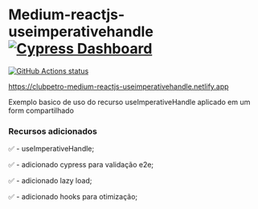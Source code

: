 # Medium-reactjs-useimperativehandle [![Cypress Dashboard](https://img.shields.io/badge/cypress-dashboard-brightgreen.svg)](https://dashboard.cypress.io/#/projects/zzv858/runs)

<a href="https://github.com/ClubPetro/medium-reactjs-useimperativehandle/actions?query=workflow%3AGH-Actions"><img alt="GitHub Actions status" src="https://github.com/ClubPetro/medium-reactjs-useimperativehandle/workflows/GH-Actions/badge.svg?branch=main&event=push"></a>

https://clubpetro-medium-reactjs-useimperativehandle.netlify.app

Exemplo basico de uso do recurso useImperativeHandle aplicado em um form compartilhado

### Recursos adicionados

✅ - useImperativeHandle;

✅ - adicionado cypress para validação e2e;

✅ - adicionado lazy load;

✅ - adicionado hooks para otimização;
